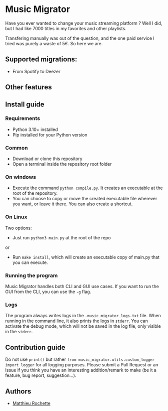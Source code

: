 # Music Migrator

Have you ever wanted to change your music streaming platform ?
Well I did, but I had like 7000 titles in my favorites and other playlists.

Transfering manually was out of the question, and the one paid service I tried was purely a waste of 5€.
So here we are.

## Supported migrations:

- From Spotify to Deezer

## Other features

## Install guide
### Requirements
- Python 3.10+ installed
- Pip installed for your Python version

### Common
- Download or clone this repository
- Open a terminal inside the repository root folder

### On windows

- Execute the command `python compile.py`. It creates an executable at the root of the repository.
- You can choose to copy or move the created executable file wherever you want, or leave it there. You can also create a shortcut.

### On Linux
Two options:  
- Just run `python3 main.py` at the root of the repo  
  
or  
  
- Run `make install`, which will create an executable copy of main.py that you can execute.

### Running the program
Music Migrator handles both CLI and GUI use cases.
If you want to run the GUI from the CLI, you can use the `-g` flag.

### Logs
The program always writes logs in the `.music_migrator_logs.txt` file.
When running in the command line, it also prints the logs in `stderr`. You can activate the debug mode, which will not be saved in the log file, only visible in the `stderr`.

## Contribution guide

Do not use `print()` but rather `from music_migrator.utils.custom_logger import logger` for all logging purposes.
Please submit a Pull Request or an Issue if you think you have an interesting addition/remark to make (be it a feature, bug report, suggestion...).
## Authors
- [Matthieu Rochette](https://github.com/MatthieuRochette)